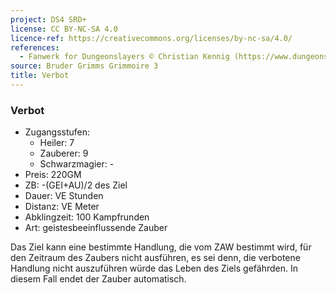 ```yaml
---
project: DS4 SRD+
license: CC BY-NC-SA 4.0
licence-ref: https://creativecommons.org/licenses/by-nc-sa/4.0/
references: 
  - Fanwerk for Dungeonslayers © Christian Kennig (https://www.dungeonslayers.net/)
source: Bruder Grimms Grimmoire 3
title: Verbot
---
```


### Verbot

- Zugangsstufen:
  - Heiler: 7
  - Zauberer: 9
  - Schwarzmagier: -
- Preis: 220GM
- ZB: -(GEI+AU)/2 des Ziel
- Dauer: VE Stunden
- Distanz: VE Meter
- Abklingzeit: 100 Kampfrunden
- Art: geistesbeeinflussende Zauber

Das Ziel kann eine bestimmte Handlung, die vom ZAW bestimmt wird, für den Zeitraum des Zaubers nicht ausführen, es sei denn, die verbotene Handlung nicht auszuführen würde das Leben des Ziels gefährden. In diesem Fall endet der Zauber automatisch.

